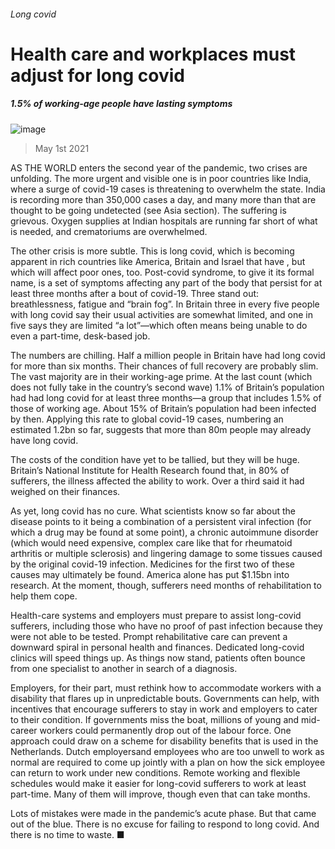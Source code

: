 ###### Long covid
# Health care and workplaces must adjust for long covid 
##### 1.5% of working-age people have lasting symptoms 
![image](images/20210501_LDD002.jpg) 
> May 1st 2021 
AS THE WORLD enters the second year of the pandemic, two crises are unfolding. The more urgent and visible one is in poor countries like India, where a surge of covid-19 cases is threatening to overwhelm the state. India is recording more than 350,000 cases a day, and many more than that are thought to be going undetected (see Asia section). The suffering is grievous. Oxygen supplies at Indian hospitals are running far short of what is needed, and crematoriums are overwhelmed.
The other crisis is more subtle. This is long covid, which is becoming apparent in rich countries like America, Britain and Israel that have , but which will affect poor ones, too. Post-covid syndrome, to give it its formal name, is a set of symptoms affecting any part of the body that persist for at least three months after a bout of covid-19. Three stand out: breathlessness, fatigue and “brain fog”. In Britain three in every five people with long covid say their usual activities are somewhat limited, and one in five says they are limited “a lot”—which often means being unable to do even a part-time, desk-based job.

The numbers are chilling. Half a million people in Britain have had long covid for more than six months. Their chances of full recovery are probably slim. The vast majority are in their working-age prime. At the last count (which does not fully take in the country’s second wave) 1.1% of Britain’s population had had long covid for at least three months—a group that includes 1.5% of those of working age. About 15% of Britain’s population had been infected by then. Applying this rate to global covid-19 cases, numbering an estimated 1.2bn so far, suggests that more than 80m people may already have long covid.
The costs of the condition have yet to be tallied, but they will be huge. Britain’s National Institute for Health Research found that, in 80% of sufferers, the illness affected the ability to work. Over a third said it had weighed on their finances.
As yet, long covid has no cure. What scientists know so far about the disease points to it being a combination of a persistent viral infection (for which a drug may be found at some point), a chronic autoimmune disorder (which would need expensive, complex care like that for rheumatoid arthritis or multiple sclerosis) and lingering damage to some tissues caused by the original covid-19 infection. Medicines for the first two of these causes may ultimately be found. America alone has put $1.15bn into research. At the moment, though, sufferers need months of rehabilitation to help them cope.
Health-care systems and employers must prepare to assist long-covid sufferers, including those who have no proof of past infection because they were not able to be tested. Prompt rehabilitative care can prevent a downward spiral in personal health and finances. Dedicated long-covid clinics will speed things up. As things now stand, patients often bounce from one specialist to another in search of a diagnosis.
Employers, for their part, must rethink how to accommodate workers with a disability that flares up in unpredictable bouts. Governments can help, with incentives that encourage sufferers to stay in work and employers to cater to their condition. If governments miss the boat, millions of young and mid-career workers could permanently drop out of the labour force. One approach could draw on a scheme for disability benefits that is used in the Netherlands. Dutch employersand employees who are too unwell to work as normal are required to come up jointly with a plan on how the sick employee can return to work under new conditions. Remote working and flexible schedules would make it easier for long-covid sufferers to work at least part-time. Many of them will improve, though even that can take months.
Lots of mistakes were made in the pandemic’s acute phase. But that came out of the blue. There is no excuse for failing to respond to long covid. And there is no time to waste. ■
